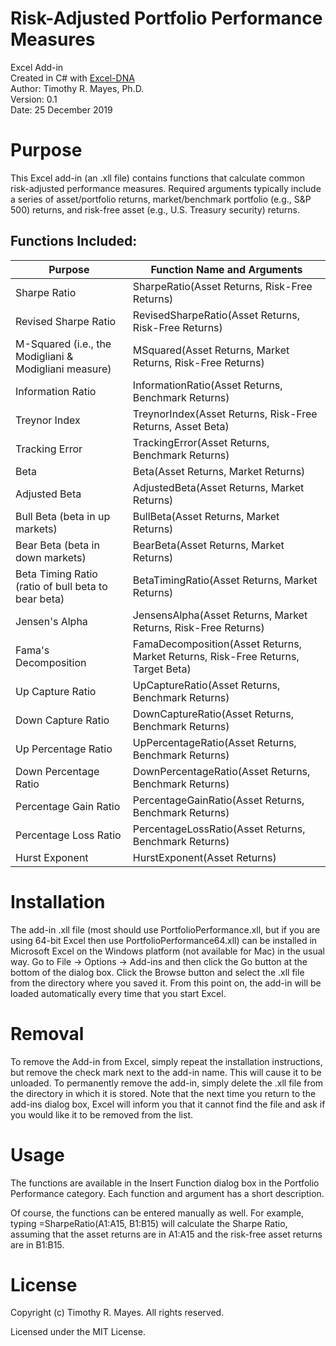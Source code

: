 # Risk-Adjusted Portfolio Performance Measures
Excel Add-in<br>Created in C# with [Excel-DNA](https://github.com/Excel-DNA/ExcelDna)<br>Author: Timothy R. Mayes, Ph.D.<br>Version: 0.1<br>Date: 25 December 2019

# Purpose
This Excel add-in (an .xll file) contains functions that calculate common risk-adjusted performance measures. Required arguments typically include a series of asset/portfolio returns, market/benchmark portfolio (e.g., S&P 500) returns, and risk-free asset (e.g., U.S. Treasury security) returns.

## Functions Included:
Purpose|Function Name and Arguments
-------|---------------------------
Sharpe Ratio|SharpeRatio(Asset Returns, Risk-Free Returns)
Revised Sharpe Ratio|RevisedSharpeRatio(Asset Returns, Risk-Free Returns)
M-Squared (i.e., the Modigliani & Modigliani measure)|MSquared(Asset Returns, Market Returns, Risk-Free Returns)
Information Ratio|InformationRatio(Asset Returns, Benchmark Returns)
Treynor Index|TreynorIndex(Asset Returns, Risk-Free Returns, Asset Beta)
Tracking Error|TrackingError(Asset Returns, Benchmark Returns)
Beta|Beta(Asset Returns, Market Returns)
Adjusted Beta|AdjustedBeta(Asset Returns, Market Returns)
Bull Beta (beta in up markets)|BullBeta(Asset Returns, Market Returns)
Bear Beta (beta in down markets)|BearBeta(Asset Returns, Market Returns)
Beta Timing Ratio (ratio of bull beta to bear beta)|BetaTimingRatio(Asset Returns, Market Returns)
Jensen's Alpha|JensensAlpha(Asset Returns, Market Returns, Risk-Free Returns)
Fama's Decomposition|FamaDecomposition(Asset Returns, Market Returns, Risk-Free Returns, Target Beta)
Up Capture Ratio|UpCaptureRatio(Asset Returns, Benchmark Returns)
Down Capture Ratio|DownCaptureRatio(Asset Returns, Benchmark Returns)
Up Percentage Ratio|UpPercentageRatio(Asset Returns, Benchmark Returns)
Down Percentage Ratio|DownPercentageRatio(Asset Returns, Benchmark Returns)
Percentage Gain Ratio|PercentageGainRatio(Asset Returns, Benchmark Returns)
Percentage Loss Ratio|PercentageLossRatio(Asset Returns, Benchmark Returns)
Hurst Exponent|HurstExponent(Asset Returns)


# Installation
The add-in .xll file (most should use PortfolioPerformance.xll, but if you are using 64-bit Excel then use PortfolioPerformance64.xll) can be installed in Microsoft Excel on the Windows platform (not available for Mac) in the usual way. Go to File -> Options -> Add-ins and then click the Go button at the bottom of the dialog box. Click the Browse button and select the .xll file from the directory where you saved it. From this point on, the add-in will be loaded automatically every time that you start Excel.

# Removal
To remove the Add-in from Excel, simply repeat the installation instructions, but remove the check mark next to the add-in name. This will cause it to be unloaded.
To permanently remove the add-in, simply delete the .xll file from the directory in which it is stored. Note that the next time you return to the add-ins dialog box, Excel will inform you that it cannot find the file and ask if you would like it to be removed from the list.

# Usage
The functions are available in the Insert Function dialog box in the Portfolio Performance category. Each function and argument has a short description.

Of course, the functions can be entered manually as well. For example, typing =SharpeRatio(A1:A15, B1:B15) will calculate the Sharpe Ratio, assuming that the asset returns are in A1:A15 and the risk-free asset returns are in B1:B15.


# License

Copyright (c) Timothy R. Mayes. All rights reserved.

Licensed under the MIT License.
